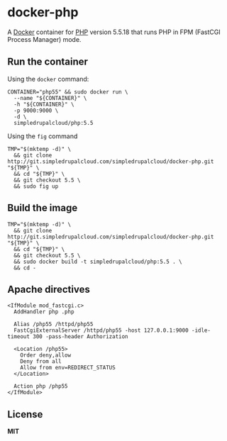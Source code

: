 # docker-php

A [Docker](https://docker.com/) container for [PHP](http://php.net/) version 5.5.18 that runs PHP in FPM (FastCGI Process Manager) mode.

## Run the container

Using the `docker` command:

    CONTAINER="php55" && sudo docker run \
      --name "${CONTAINER}" \
      -h "${CONTAINER}" \
      -p 9000:9000 \
      -d \
      simpledrupalcloud/php:5.5

Using the `fig` command

    TMP="$(mktemp -d)" \
      && git clone http://git.simpledrupalcloud.com/simpledrupalcloud/docker-php.git "${TMP}" \
      && cd "${TMP}" \
      && git checkout 5.5 \
      && sudo fig up

## Build the image

    TMP="$(mktemp -d)" \
      && git clone http://git.simpledrupalcloud.com/simpledrupalcloud/docker-php.git "${TMP}" \
      && cd "${TMP}" \
      && git checkout 5.5 \
      && sudo docker build -t simpledrupalcloud/php:5.5 . \
      && cd -

## Apache directives

    <IfModule mod_fastcgi.c>
      AddHandler php .php

      Alias /php55 /httpd/php55
      FastCgiExternalServer /httpd/php55 -host 127.0.0.1:9000 -idle-timeout 300 -pass-header Authorization

      <Location /php55>
        Order deny,allow
        Deny from all
        Allow from env=REDIRECT_STATUS
      </Location>

      Action php /php55
    </IfModule>

## License

**MIT**
